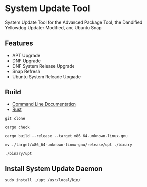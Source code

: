 [CLIDoc]: https://github.com/HyaenaTechnologies/configuration/blob/main/upt/documentation/upt.md
[Rust Language]: https://rust-lang.org

# System Update Tool

System Update Tool for the Advanced Package Tool, the Dandified Yellowdog Updater Modified, and Ubuntu Snap

## Features

- APT Upgrade
- DNF Upgrade
- DNF System Release Upgrade
- Snap Refresh
- Ubuntu System Releade Upgrade

## Build

- [Command Line Documentation][CLIDoc]
- [Rust][Rust Language]

```shell
git clone

cargo check

cargo build --release --target x86_64-unknown-linux-gnu

mv ./target/x86_64-unknown-linux-gnu/release/upt ./binary

./binary/upt
```

## Install System Update Daemon

```shell
sudo install ./upt /usr/local/bin/
```

